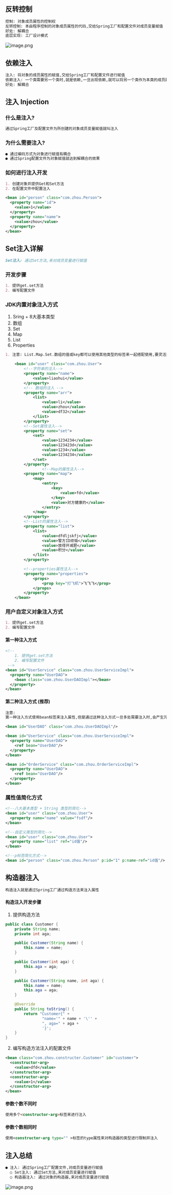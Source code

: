<a name="QVwye"></a>
## 反转控制
```markdown
控制: 对象成员属性的控制权
反转控制: 本由程序控制的对象成员属性的代码,交给Spring工厂和配置文件对成员变量赋值
好处: 解耦合
底层实现: 工厂设计模式
```
![image.png](https://cdn.nlark.com/yuque/0/2022/png/22108139/1646460998320-82d30403-cdfb-4cdc-b78f-4bdacf249fa8.png#clientId=ucf840cd5-11b3-4&crop=0&crop=0&crop=1&crop=1&from=paste&height=873&id=ud8f3f9d3&margin=%5Bobject%20Object%5D&name=image.png&originHeight=873&originWidth=1527&originalType=binary&ratio=1&rotation=0&showTitle=false&size=465246&status=done&style=none&taskId=u0587e286-f273-43a5-8300-31ae285cbe8&title=&width=1527)
<a name="nFtcQ"></a>
## 依赖注入
```markdown
注入: 将对象的成员属性的赋值,交给Spring工厂和配置文件进行赋值
依赖注入: 一个类需要另一个类时,就是依赖,一旦出现依赖,就可以将另一个类作为本类的成员属性,就可以使用Spring工厂和配置文件为类的属性进行赋值
好处: 解耦合
```
<a name="ky1PV"></a>
## 注入 Injection
<a name="oxOLg"></a>
### 什么是注入?
```markdown
通过Spring工厂及配置文件为所创建的对象成员变量赋值就叫注入
```
<a name="tE9L9"></a>
### 为什么需要注入?
```markdown
● 通过编码方式为对象进行赋值有耦合
● 通过Spring配置文件为对象赋值就达到解耦合的效果
```
<a name="zvj1X"></a>
### 如何进行注入开发
```markdown
1. 创建对象并提供Get和Set方法
2. 在配置文件中配置注入
```
```xml
<bean id="person" class="com.zhou.Person">
  <property name="id">
    <value>1</value>
  </property>
  <property name="name">
    <value>zhou</value>
  </property>
</bean>
```
<a name="ArYIx"></a>
## Set注入详解
```markdown
Set注入: 通过Set方法,来对成员变量进行赋值
```
<a name="rFjSr"></a>
### 开发步骤
```markdown
1. 提供get.set方法
2. 编写配置文件
```
<a name="e2jYV"></a>
### JDK内置对象注入方式

1. Sring + 8大基本类型
1. 数组
1. Set
1. Map
1. List
1. Properties
```markdown
1. 注意: List.Map.Set.数组的值或key都可以使用其他类型的标签来一起搭配使用,要灵活运用
```
```xml
    <bean id="user" class="com.zhou.User">
        <!--字符串的注入-->
        <property name="name">
            <value>liaohui</value>
        </property>
        <!-- 数组的注入 -->
        <property name="arr">
            <list>
                <value>li</value>
                <value>zhou</value>
                <value>df32</value>
            </list>
        </property>
        <!--Set属性注入-->
        <property name="set">
            <set>
                <value>1234234</value>
                <value>123423d</value>
                <value>1234</value>
                <value>1234234</value>
            </set>
        </property>
				<!--Map的属性注入-->
        <property name="map">
            <map>
                <entry>
                    <key>
                        <value>fd</value>
                    </key>
                    <value>对方健康的</value>
                </entry>
            </map>
        </property>
        <!--List的属性注入-->
        <property name="list">
            <list>
                <value>dfdljskfj</value>
                <value>警方ID烦恼</value>
                <value>放得开减肥</value>
                <value>积分</value>
            </list>
        </property>

        <!--properties属性注入-->
        <property name="properties">
            <props>
                <prop key="打飞机">飞飞飞</prop>
            </props>
        </property>
    </bean>

```
<a name="lrJ6t"></a>
### 用户自定义对象注入方式
```markdown
1. 提供get.set方法
2. 编写配置文件
```
<a name="Ptw1W"></a>
#### 第一种注入方式
```xml
<!--
    1. 提供get.set方法
    2. 编写配置文件
 -->
<bean id="UserService" class="com.zhou.UserServiceImpl">
  <property name="UserDAO">
    <bean class="com.zhou.UserDAOImpl"></bean>
  </property>
</bean>
```
<a name="gJPF7"></a>
#### 第二种注入方式 (推荐)
```markdown
注意: 
第一种注入方式使用bean标签来注入属性,但是通过这种注入方式一旦多处需要注入时,会产生冗余导致JVM内存产生浪费,推荐使用第二种方式
```
```xml
<bean id="UserDAO" class="com.zhou.UserDAOImpl"/>

<bean id="UserService" class="com.zhou.UserServiceImpl">
  <property name="UserDAO">
    <ref bean="UserDAO"/>
  </property>
</bean>

<bean id="OrderService" class="com.zhou.OrderServiceImpl">
  <property name="UserDAO">
    <ref bean="UserDAO"/>
  </property>
</bean>
```
<a name="S228e"></a>
### 属性值简化方式
```xml
<!--八大基本类型 + String 类型的简化-->
<bean id="user" class="com.zhou.User">
  <property name="name" value="fsdf"/>
</bean>

<!--自定义类型的简化-->
<bean id="user" class="com.zhou.User">
  <property name="list" ref="id值"/>
</bean>

<!--p标签简化方式-->
<bean id="person" class="com.zhou.Person" p:id="1" p:name-ref="id值"/>
```
<a name="poMtK"></a>
## 构造器注入
```markdown
构造注入就是通过Spring工厂通过构造方法来注入属性
```
<a name="wa2ww"></a>
#### 构造注入开发步骤

1. 提供构造方法
```java
public class Customer {
    private String name;
    private int aga;

    public Customer(String name) {
        this.name = name;
    }

    public Customer(int aga) {
        this.aga = aga;
    }

    public Customer(String name, int aga) {
        this.name = name;
        this.aga = aga;
    }

    @Override
    public String toString() {
        return "Customer{" +
                "name='" + name + '\'' +
                ", aga=" + aga +
                '}';
    }
}
```

2. 编写构造方法注入的配置文件
```xml
<bean class="com.zhou.constructer.Customer" id="customer">
  <constructor-arg>
    <value>dfd</value>
  </constructor-arg>
  <constructor-arg>
    <value>1</value>
  </constructor-arg>
</bean>
```
<a name="l1Mxg"></a>
#### 参数个数不同时
```markdown
使用多个<constructor-arg>标签来进行注入
```
<a name="VhLTg"></a>
#### 参数个数相同时
```xml
使用<constructor-arg type="" >标签的type属性来对构造器的类型进行限制并注入
```
<a name="w1Mpt"></a>
## 注入总结
```markdown
● 注入: 通过Spring工厂配置文件,对成员变量进行赋值
  ○ Set注入: 通过Set方法,来对成员变量进行赋值
  ○ 构造器注入: 通过对象的构造器,来对成员变量进行赋值
```
![image.png](https://cdn.nlark.com/yuque/0/2022/png/22108139/1646386881701-c7542337-bfc1-4ca3-9f3e-5c493093aa9b.png#clientId=u83d3f5b6-4a5c-4&crop=0&crop=0&crop=1&crop=1&from=paste&height=797&id=ShFXe&margin=%5Bobject%20Object%5D&name=image.png&originHeight=797&originWidth=1680&originalType=binary&ratio=1&rotation=0&showTitle=false&size=342451&status=done&style=none&taskId=ua27007c1-26e9-4433-b0aa-a9e6747cb23&title=&width=1680)
